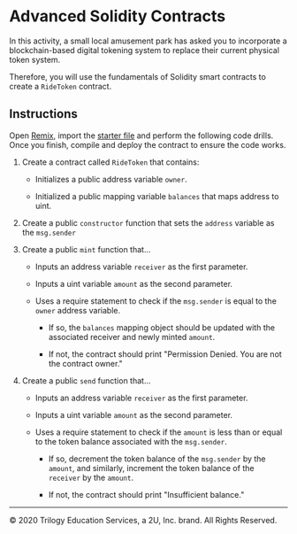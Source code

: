 # Advanced Solidity Contracts

In this activity, a small local amusement park has asked you to incorporate a blockchain-based digital tokening system to replace their current physical token system.

Therefore, you will use the fundamentals of Solidity smart contracts to create a `RideToken` contract.

## Instructions

Open [Remix](http://remix.ethereum.org/), import the [starter file](Unsolved/RideToken.sol) and perform the following code drills. Once you finish, compile and deploy the contract to ensure the code works.

1. Create a contract called `RideToken` that contains:

    * Initializes a public address variable `owner`.

    * Initialized a public mapping variable `balances` that maps address to uint.

2. Create a public `constructor` function that sets the `address` variable as the `msg.sender`

3. Create a public `mint` function that...

    * Inputs an address variable `receiver` as the first parameter.

    * Inputs a uint variable `amount` as the second parameter.

    * Uses a require statement to check if the `msg.sender` is equal to the `owner` address variable.

      * If so, the `balances` mapping object should be updated with the associated receiver and newly minted `amount`.

      * If not, the contract should print "Permission Denied. You are not the contract owner."

4. Create a public `send` function that...

    * Inputs an address variable `receiver` as the first parameter.

    * Inputs a uint variable `amount` as the second parameter.

    * Uses a require statement to check if the `amount` is less than or equal to the token balance associated with the `msg.sender`.

      * If so, decrement the token balance of the `msg.sender` by the `amount`, and similarly, increment the token balance of the `receiver` by the `amount`.

      * If not, the contract should print "Insufficient balance."

---

© 2020 Trilogy Education Services, a 2U, Inc. brand. All Rights Reserved.
